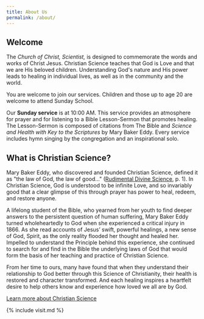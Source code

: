 ```yaml
---
title: About Us
permalink: /about/
---
```


<section markdown="1">

# Welcome

The *Church of Christ, Scientist,* is designed to commemorate the words and
works of Christ Jesus. Christian Science teaches that God is Love and that we
are His beloved children. Understanding God's nature and His power leads to
healing in individual lives, as well as in the community and the world.

You are welcome to join our services. Children and those up to age 20 are
welcome to attend Sunday School.

Our **Sunday service** is at 10:00 AM. This service provides an atmosphere for
prayer and for listening to a Bible Lesson-Sermon that promotes healing. The
Lesson-Sermon is composed of citations from The Bible and *Science and Health
with Key to the Scriptures* by Mary Baker Eddy. Every service includes hymn
singing by the congregation and an inspirational solo.

# What is Christian Science?

Mary Baker Eddy, who discovered and founded Christian Science, defined it as
"the law of God, the law of good..." ([Rudimental Divine Science][], p. 1). In
Christian Science, God is understood to be infinite Love, and so invariably good
that a clear glimpse of this through prayer has power to heal, redeem, and
restore anyone.

[Rudimental Divine Science]: https://mbeinstitute.org/Prose_Works/Rudimental_Divine_Science.html

A lifelong student of the Bible, who yearned from her youth to find deeper
answers to the persistent question of human suffering, Mary Baker Eddy turned
wholeheartedly to God when she experienced a critical injury in 1866. As she
read accounts of Jesus’ swift, powerful healings, a new sense of God, Spirit, as
the only reality flooded her thought and healed her. Impelled to understand the
Principle behind this experience, she continued to search for and find in the
Bible the underlying laws of God that would form the basis of her teaching and
practice of Christian Science.

From her time to ours, many have found that when they understand their
relationship to God better through this Science of Christianity, their health is
restored and character transformed. And each healing inspires a heartfelt desire
to help others know and experience how loved we all are by God.

<a class="button" href="http://christianscience.com/what-is-christian-science" rel="external" target="_blank">Learn more about Christian Science</a>

</section>

<aside class="sidebar-right" markdown="1">
{% include visit.md %}
</aside>
